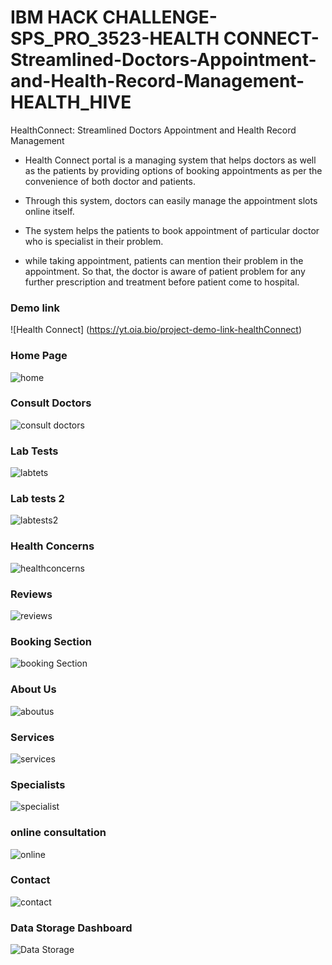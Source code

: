 # IBM HACK CHALLENGE-SPS_PRO_3523-HEALTH CONNECT-Streamlined-Doctors-Appointment-and-Health-Record-Management-HEALTH_HIVE

HealthConnect: Streamlined Doctors Appointment and Health Record Management

- Health Connect portal is a managing system that helps doctors as well as the patients by providing options of booking appointments as per the convenience of both doctor and patients.

- Through this system, doctors can easily manage the appointment slots online itself.

-  The system helps the patients to book appointment of particular doctor who is specialist in their problem.

- while taking appointment, patients can mention their problem in the appointment. So that, the doctor is aware of patient problem for any further prescription and treatment before patient come to hospital.

### Demo link
![Health Connect] (https://yt.oia.bio/project-demo-link-healthConnect)


### Home Page

![home](https://github.com/ayeSha-git24/ibm_hackchallenge-HealthConnect-Health_hive-2023/blob/main/Final%20Output%20Screenshots/Home%20page.png)



### Consult Doctors

![consult doctors](https://github.com/ayeSha-git24/ibm_hackchallenge-HealthConnect-Health_hive-2023/blob/main/Final%20Output%20Screenshots/Consult%20doctors.png)


### Lab Tests

![labtets](https://github.com/ayeSha-git24/ibm_hackchallenge-HealthConnect-Health_hive-2023/blob/main/Final%20Output%20Screenshots/labtests.png)


### Lab tests 2

![labtests2](https://github.com/ayeSha-git24/ibm_hackchallenge-HealthConnect-Health_hive-2023/blob/main/Final%20Output%20Screenshots/labtest2.png)


### Health Concerns

![healthconcerns](https://github.com/ayeSha-git24/ibm_hackchallenge-HealthConnect-Health_hive-2023/blob/main/Final%20Output%20Screenshots/health%20concerns.png)


### Reviews

![reviews](https://github.com/ayeSha-git24/ibm_hackchallenge-HealthConnect-Health_hive-2023/blob/main/Final%20Output%20Screenshots/Reviews.png)


### Booking Section

![booking Section](https://github.com/ayeSha-git24/ibm_hackchallenge-HealthConnect-Health_hive-2023/blob/main/Final%20Output%20Screenshots/Booking%20section.png)


### About Us

![aboutus](https://github.com/ayeSha-git24/ibm_hackchallenge-HealthConnect-Health_hive-2023/blob/main/Final%20Output%20Screenshots/about%20page.png)


### Services
![services](https://github.com/ayeSha-git24/ibm_hackchallenge-HealthConnect-Health_hive-2023/blob/main/Final%20Output%20Screenshots/services.png)


### Specialists

![specialist](https://github.com/ayeSha-git24/ibm_hackchallenge-HealthConnect-Health_hive-2023/blob/main/Final%20Output%20Screenshots/specialists.png)


### online consultation

![online](https://github.com/ayeSha-git24/ibm_hackchallenge-HealthConnect-Health_hive-2023/blob/main/Final%20Output%20Screenshots/online%20consultation.png)


### Contact

![contact](https://github.com/ayeSha-git24/ibm_hackchallenge-HealthConnect-Health_hive-2023/blob/main/Final%20Output%20Screenshots/contact.png)


### Data  Storage Dashboard

![Data Storage](https://github.com/smartinternz02/SBSPS-Challenge-10093-HealthConnect-Streamlined-Doctors-Appointment-and-Health-Record-Management/blob/main/Final%20Output%20Screenshots/Screenshot%20(30).png)
